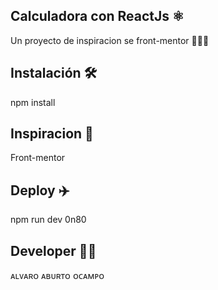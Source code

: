 ## Calculadora con ReactJs ⚛️

Un proyecto de inspiracion se front-mentor 🧑🏾‍🚀

## Instalación 🛠️

npm install 

## Inspiracion 🔆 

Front-mentor

## Deploy ✈️

npm run dev
 0n80
## Developer 🥷🏾

ᴀʟᴠᴀʀᴏ ᴀʙᴜʀᴛᴏ ᴏᴄᴀᴍᴘᴏ 
